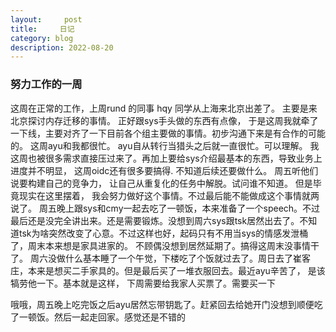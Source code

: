 ```yaml
---
layout:     post
title:     日记
category: blog
description: 2022-08-20
---
```


### 努力工作的一周
  这周在正常的工作，上周rund 的同事 hqy 同学从上海来北京出差了。 主要是来北京探讨内存迁移的事情。 正好跟sys手头做的东西有点像， 于是这周我就牵了一下线，主要对齐了一下目前各个组主要做的事情。初步沟通下来是有合作的可能的。 这周ayu和我都很忙。 ayu自从转行当猎头之后就一直很忙。可以理解。 我这周也被很多需求直接压过来了。再加上要给sys介绍最基本的东西，导致业务上进度并不明显， 这周oidc还有很多要搞得. 不知道后续还要做什么。 周五听他们说要构建自己的竞争力， 让自己从重复化的任务中解脱。试问谁不知道。 但是毕竟现实在这里摆着， 我会努力做好这个事情。不过最后能不能做成这个事情就两说了。 周五晚上跟sys和cmy一起去吃了一顿饭，本来准备了一个speech。不过最后还是没完全讲出来。还是需要锻炼。没想到周六sys跟tsk居然出去了。不知道tsk为啥突然改变了心意。不过这样也好，起码只有不用当sys的情感发泄桶了，周末本来想是家具进家的。 不顾偶没想到居然延期了。搞得这周末没事情干了。 周六没做什么基本睡了一个午觉，下楼吃了个饭就过去了。周日去了崔客庄，本来是想买二手家具的。但是最后买了一堆衣服回去。最近ayu辛苦了， 是该犒劳他一下。基本就是这样， 下周需要给我家人买票了。需要买一下

哦哦，周五晚上吃完饭之后ayu居然忘带钥匙了。赶紧回去给她开门没想到顺便吃了一顿饭。然后一起走回家。感觉还是不错的
